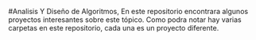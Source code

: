 #Analisis Y Diseño de Algoritmos,
En este repositorio encontrara algunos proyectos interesantes sobre este tópico. Como podra notar hay varias carpetas en este repositorio, cada una es un proyecto diferente.
